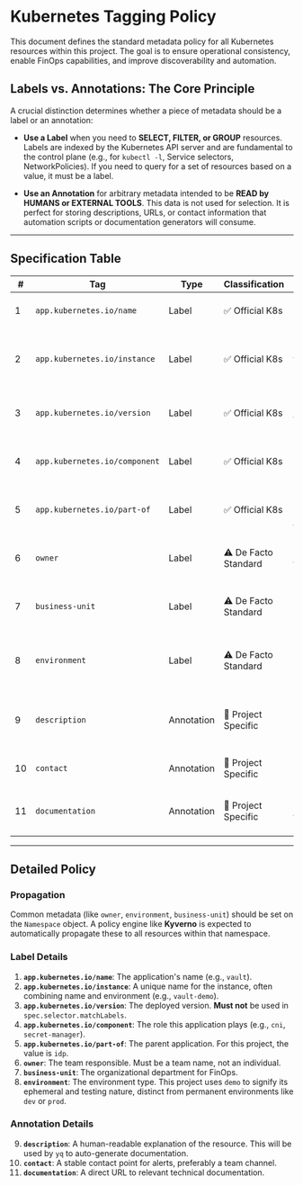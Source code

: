 # Kubernetes Tagging Policy

This document defines the standard metadata policy for all Kubernetes resources within
this project. The goal is to ensure operational consistency, enable FinOps capabilities,
and improve discoverability and automation.

## Labels vs. Annotations: The Core Principle

A crucial distinction determines whether a piece of metadata should be a label or an
annotation:

- **Use a Label** when you need to **SELECT, FILTER, or GROUP** resources. Labels are
  indexed by the Kubernetes API server and are fundamental to the control plane (e.g.,
  for `kubectl -l`, Service selectors, NetworkPolicies). If you need to query for a set
  of resources based on a value, it must be a label.

- **Use an Annotation** for arbitrary metadata intended to be **READ by HUMANS or
  EXTERNAL TOOLS**. This data is not used for selection. It is perfect for storing
  descriptions, URLs, or contact information that automation scripts or documentation
  generators will consume.

---

## Specification Table

| #   | Tag                           | Type       | Classification       | Meaning                                        | Example Values                   | Propagated? |
| --- | ----------------------------- | ---------- | -------------------- | ---------------------------------------------- | -------------------------------- | ----------- |
| 1   | `app.kubernetes.io/name`      | Label      | ✅ Official K8s      | Canonical name of the application              | `vault`, `cilium`                | Yes         |
| 2   | `app.kubernetes.io/instance`  | Label      | ✅ Official K8s      | Unique identifier for the deployment instance  | `vault-demo`, `cilium-idp`       | Yes         |
| 3   | `app.kubernetes.io/version`   | Label      | ✅ Official K8s      | Semantic version of the code/chart             | `"1.15.0"`                       | No          |
| 4   | `app.kubernetes.io/component` | Label      | ✅ Official K8s      | The component's role in the architecture       | `cni`, `secret-manager`          | Yes         |
| 5   | `app.kubernetes.io/part-of`   | Label      | ✅ Official K8s      | The higher-level application this is part of   | `idp`                            | Yes         |
| 6   | `owner`                       | Label      | ⚠️ De Facto Standard | The team responsible for the workload          | `platform-engineer`              | Yes         |
| 7   | `business-unit`               | Label      | ⚠️ De Facto Standard | Business unit for FinOps chargeback            | `engineering`, `infrastructure`  | Yes         |
| 8   | `environment`                 | Label      | ⚠️ De Facto Standard | Execution environment (permanent or ephemeral) | `prod`, `staging`, `dev`, `demo` | Yes         |
| 9   | `description`                 | Annotation | 📝 Project Specific  | A brief explanation of the resource's purpose  | `Primary ClusterIssuer...`       | No          |
| 10  | `contact`                     | Annotation | 📝 Project Specific  | Channel for incident response                  | `#platform-alerts`               | Yes         |
| 11  | `documentation`               | Annotation | 📝 Project Specific  | Link to runbook or technical docs              | `https://wiki.example.com/vault` | Yes         |

---

## Detailed Policy

### Propagation

Common metadata (like `owner`, `environment`, `business-unit`) should be set on the
`Namespace` object. A policy engine like **Kyverno** is expected to automatically
propagate these to all resources within that namespace.

### Label Details

1.  **`app.kubernetes.io/name`**: The application's name (e.g., `vault`).
2.  **`app.kubernetes.io/instance`**: A unique name for the instance, often combining
    name and environment (e.g., `vault-demo`).
3.  **`app.kubernetes.io/version`**: The deployed version. **Must not** be used in
    `spec.selector.matchLabels`.
4.  **`app.kubernetes.io/component`**: The role this application plays (e.g., `cni`,
    `secret-manager`).
5.  **`app.kubernetes.io/part-of`**: The parent application. For this project, the value
    is `idp`.
6.  **`owner`**: The team responsible. Must be a team name, not an individual.
7.  **`business-unit`**: The organizational department for FinOps.
8.  **`environment`**: The environment type. This project uses `demo` to signify its
    ephemeral and testing nature, distinct from permanent environments like `dev` or
    `prod`.

### Annotation Details

9.  **`description`**: A human-readable explanation of the resource. This will be used
    by `yq` to auto-generate documentation.
10. **`contact`**: A stable contact point for alerts, preferably a team channel.
11. **`documentation`**: A direct URL to relevant technical documentation.